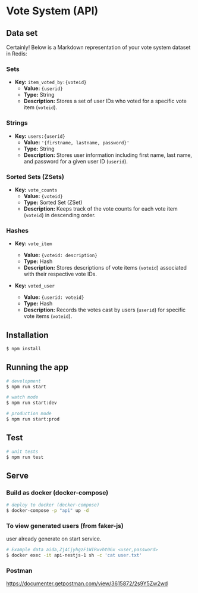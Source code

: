 # Vote System (API)
## Data set
Certainly! Below is a Markdown representation of your vote system dataset in Redis:

### Sets
- **Key:** `item_voted_by:{voteid}`
  - **Value:** `{userid}`
  - **Type:** String
  - **Description:** Stores a set of user IDs who voted for a specific vote item (`voteid`).

### Strings
- **Key:** `users:{userid}`
  - **Value:** `'{firstname, lastname, password}'`
  - **Type:** String
  - **Description:** Stores user information including first name, last name, and password for a given user ID (`userid`).

### Sorted Sets (ZSets)
- **Key:** `vote_counts`
  - **Value:** `{voteid}`
  - **Type:** Sorted Set (ZSet)
  - **Description:** Keeps track of the vote counts for each vote item (`voteid`) in descending order.

### Hashes
- **Key:** `vote_item`
  - **Value:** `{voteid: description}`
  - **Type:** Hash
  - **Description:** Stores descriptions of vote items (`voteid`) associated with their respective vote IDs.

- **Key:** `voted_user`
  - **Value:** `{userid: voteid}`
  - **Type:** Hash
  - **Description:** Records the votes cast by users (`userid`) for specific vote items (`voteid`).


## Installation

```bash
$ npm install
```

## Running the app

```bash
# development
$ npm run start

# watch mode
$ npm run start:dev

# production mode
$ npm run start:prod
```

## Test
```bash
# unit tests
$ npm run test
```

## Serve
### Build as docker (docker-compose)
```bash
# deploy to docker (docker-compose)
$ docker-compose -p "api" up -d
```
### To view generated users (from faker-js)
user already generate on start service.
```bash
# Example data aida,Zj4CjyhgzF1WIRxvht0Gx <user,password>
$ docker exec -it api-nestjs-1 sh -c 'cat user.txt'
```
### Postman
https://documenter.getpostman.com/view/3615872/2s9Y5Zw2wd